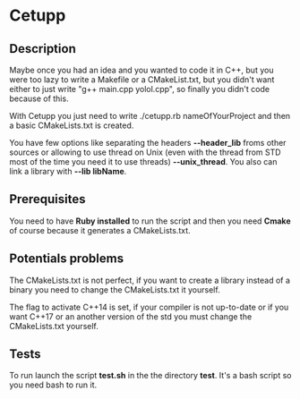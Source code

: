 # Cetupp
## Description
Maybe once you had an idea and you wanted to code it in C++, but you were too lazy to write a Makefile or a CMakeList.txt, but you didn't want either to just write "g++ main.cpp yolol.cpp", so finally you didn't code because of this.

With Cetupp you just need to write ./cetupp.rb nameOfYourProject and then a basic CMakeLists.txt is created.

You have few options like separating the headers __--header_lib__ froms other sources or allowing to use thread on Unix (even with the thread from STD most of the time you need it to use threads) __--unix_thread__. You also can link a library with __--lib libName__.

## Prerequisites
You need to have __Ruby installed__ to run the script and then you need __Cmake__ of course because it generates a CMakeLists.txt.

## Potentials problems
The CMakeLists.txt is not perfect, if you want to create a library instead of a binary you need to change the CMakeLists.txt it yourself.

The flag to activate C++14 is set, if your compiler is not up-to-date or if you want C++17 or an another version of the std you must change the CMakeLists.txt yourself.

## Tests
To run launch the script __test.sh__ in the the directory __test__. It's a bash script so you need bash to run it.
